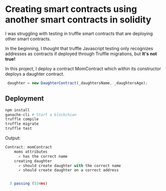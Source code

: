 # Creating smart contracts using another smart contracts in solidity

I was struggling with testing in truffle smart contracts that are deploying other smart contracts.

In the beginning, I thought that truffle Javascript testing only recognizes addresses as contracts if deployed through Truffle migrations, but **It's not true!**

In this project, I deploy a contract MomContract which within its constructor deploys a daughter contract.

```javascript
 daughter = new DaughterContract(_daughtersName, _daughtersAge);
```

## Deployment

```bash
npm install
ganache-cli # Start a blockchian
truffle compile
truffle migrate
truffle test
```

Output:

```javascript
Contract: momContract
    moms attributes
      ✓ has the correct name
    creating daughter
      ✓ should create daughter with the correct name
      ✓ should create daughter on a correct address


  3 passing (534ms)
```
